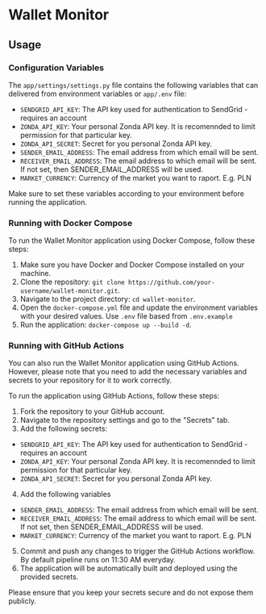 # Wallet Monitor

## Usage

### Configuration Variables

The `app/settings/settings.py` file contains the following variables that can delivered from environment variables or `app/.env` file:

- `SENDGRID_API_KEY`: The API key used for authentication to SendGrid - requires an account 
- `ZONDA_API_KEY`: Your personal Zonda API key. It is recomennded to limit permission for that particular key.
- `ZONDA_API_SECRET`: Secret for you personal Zonda API key.
- `SENDER_EMAIL_ADDRESS`: The email address from which email will be sent.
- `RECEIVER_EMAIL_ADDRESS`: The email address to which email will be sent. If not set, then SENDER_EMAIL_ADDRESS will be used.
- `MARKET_CURRENCY`: Currency of the market you want to raport. E.g. PLN

Make sure to set these variables according to your environment before running the application.

### Running with Docker Compose

To run the Wallet Monitor application using Docker Compose, follow these steps:

1. Make sure you have Docker and Docker Compose installed on your machine.
2. Clone the repository: `git clone https://github.com/your-username/wallet-monitor.git`.
3. Navigate to the project directory: `cd wallet-monitor`.
4. Open the `docker-compose.yml` file and update the environment variables with your desired values. Use `.env` file based from `.env.example`
5. Run the application: `docker-compose up --build -d`.

### Running with GitHub Actions

You can also run the Wallet Monitor application using GitHub Actions. However, please note that you need to add the necessary variables and secrets to your repository for it to work correctly.

To run the application using GitHub Actions, follow these steps:

1. Fork the repository to your GitHub account.
2. Navigate to the repository settings and go to the "Secrets" tab.
3. Add the following secrets:

- `SENDGRID_API_KEY`: The API key used for authentication to SendGrid - requires an account 
- `ZONDA_API_KEY`: Your personal Zonda API key. It is recomennded to limit permission for that particular key.
- `ZONDA_API_SECRET`: Secret for you personal Zonda API key.

4. Add the following variables
- `SENDER_EMAIL_ADDRESS`: The email address from which email will be sent.
- `RECEIVER_EMAIL_ADDRESS`: The email address to which email will be sent. If not set, then SENDER_EMAIL_ADDRESS will be used.
- `MARKET_CURRENCY`: Currency of the market you want to raport. E.g. PLN

5. Commit and push any changes to trigger the GitHub Actions workflow. By default pipeline runs on 11:30 AM everyday. 
6. The application will be automatically built and deployed using the provided secrets.

Please ensure that you keep your secrets secure and do not expose them publicly.
